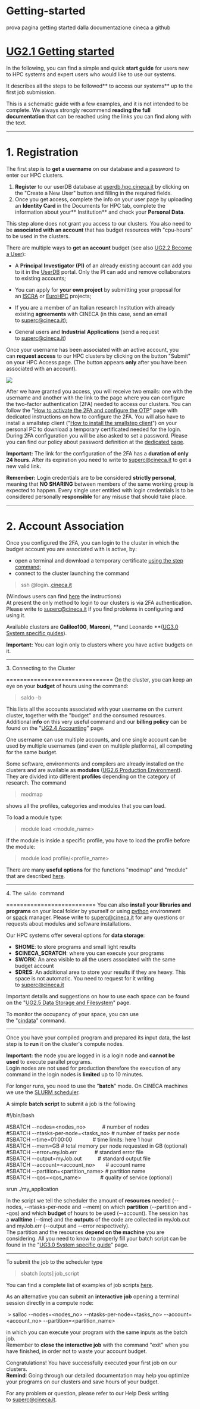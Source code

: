 # Getting-started
prova pagina getting started dalla documentazione cineca a github

[UG2.1 Getting started](https://wiki.u-gov.it/confluence/display/SCAIUS/UG2.1+Getting+started)
==============================================================================================

In the following, you can find a simple and quick **start guide** for users new to HPC systems and expert users who would like to use our systems.

It describes all the steps to be followed** to access our systems** up to the first job submission.

This is a schematic guide with a few examples, and it is not intended to be complete. We always strongly recommend **reading the full documentation** that can be reached using the links you can find along with the text.

* * * * *
1\. Registration
================
The first step is to **get a username** on our database and a password to enter our HPC clusters.

1.  **Register** to our userDB database at [userdb.hpc.cineca.it](http://userdb.hpc.cineca.it/) by clicking on the "Create a New User" button and filling in the required fields.
2.  Once you get access, complete the info on your user page by uploading an **Identity Card** in the Documents for HPC tab, complete the information about your** Institution** and check your **Personal Data**.

This step alone does not grant you access to our clusters. You also need to be **associated with an account** that has budget resources with "cpu-hours" to be used in the clusters.

There are multiple ways to **get an account** budget (see also [UG2.2 Become a User](https://wiki.u-gov.it/confluence/display/SCAIUS/UG2.2%3A+Become+a+User)):

-   A **Principal Investigator** **(PI)** of an already existing account can add you to it in the [UserDB](http://userdb.hpc.cineca.it/) portal. Only the PI can add and remove collaborators to existing accounts;

-   You can apply for **your own project** by submitting your proposal for an [ISCRA](http://www.hpc.cineca.it/services/iscra) or [EuroHPC](https://prace-ri.eu/hpc-access/eurohpc-access/) projects;
-   If you are a member of an Italian research Institution with already existing **agreements** with CINECA (in this case, send an email to <superc@cineca.it>);
-   General users and **Industrial** **Applications** (send a request to <superc@cineca.it>)

Once your username has been associated with an active account, you can **request access** to our HPC clusters by clicking on the button "Submit" on your HPC Access page. (The button appears **only** after you have been associated with an account).

![](https://wiki.u-gov.it/confluence/download/attachments/358197670/submituserdb.jpg?version=1&modificationDate=1636739610000&api=v2)

After we have granted you access, you will receive two emails: one with the username and another with the link to the page where you can configure the two-factor authentication (2FA) needed to access our clusters. You can follow the "[How to activate the 2FA and configure the OTP](https://wiki.u-gov.it/confluence/display/SCAIUS/How+to+activate+the+2FA+and+configure+the+OTP)" page with dedicated instructions on how to configure the 2FA. You will also have to install a smallstep client ("[How to install the smallstep client](https://wiki.u-gov.it/confluence/display/SCAIUS/How+to+install+the+smallstep+client)") on your personal PC to download a temporary certificated needed for the login. During 2FA configuration you will be also asked to set a password. Please you can find our policy about password definition at the [dedicated page](https://wiki.u-gov.it/confluence/display/SCAIUS/UG2.3%3A+Access+to+the+Systems#UG2.3:AccesstotheSystems-Policyforpassworddefinition).

**Important:** The link for the configuration of the 2FA has a **duration of only 24 hours**. After its expiration you need to write to <superc@cineca.it> to get a new valid link.

**Remember:** Login credentials are to be considered **strictly personal**, meaning that **NO SHARING** between members of the same working group is expected to happen. Every single user entitled with login credentials is to be considered personally **responsible** for any misuse that should take place.

* * * * *

2\. Account Association
=======================
Once you configured the 2FA, you can login to the cluster in which the budget account you are associated with is active, by:

-   open a terminal and download a temporary certificate [using the step command](https://wiki.u-gov.it/confluence/display/SCAIUS/Setup+client+step-cli%3A+Linux+and+Mac+users#Setupclientstepcli:LinuxandMacusers-Activationofthessh-agent);
-   connect to the cluster launching the command

> ssh <username>@login.<cluster>.[cineca.it](http://cineca.it/)

(Windows users can find [here](https://wiki.u-gov.it/confluence/display/SCAIUS/Setup+client+step-cli%3A+Windows+users#Setupclientstepcli:Windowsusers-Activationofthessh-agent) the instructions)\
At present the only method to login to our clusters is via 2FA authentication. Please write to <superc@cineca.it> if you find problems in configuring and using it.

Available clusters are **Galileo100**, **Marconi,** **and Leonardo **([UG3.0 System specific guides](https://wiki.u-gov.it/confluence/display/SCAIUS/UG3.0%3A+System+Specific+Guides)).

**Important:** You can login only to clusters where you have active budgets on it.

* * * * *
3\. Connecting to the Cluster

===============================
On the cluster, you can keep an eye on your **budget** of hours using the command:

> saldo -b

This lists all the accounts associated with your username on the current cluster, together with the "budget" and the consumed resources.\
Additional **info** on this very useful command and our **billing policy** can be found on the "[UG2.4 Accounting](https://wiki.u-gov.it/confluence/display/SCAIUS/UG2.4%3A+Accounting)" page.

One username can use multiple accounts, and one single account can be used by multiple usernames (and even on multiple platforms), all competing for the same budget.

Some software, environments and compilers are already installed on the clusters and are available as **modules** ([UG2.6 Production Environment](https://wiki.u-gov.it/confluence/display/SCAIUS/UG2.6%3A+Production+Environment)).\
They are divided into different **profiles** depending on the category of research. The command

> modmap

shows all the profiles, categories and modules that you can load.

To load a module type:

> module load <module_name>

If the module is inside a specific profile, you have to load the profile before the module:

> module load profile/<profile_name>

There are many **useful options** for the functions "modmap" and "module" that are described [here](https://wiki.u-gov.it/confluence/display/SCAIUS/UG2.6%3A+Production+Environment#UG2.6:ProductionEnvironment-The%22module%22command).

* * * * *
4\. The `saldo`  command

==========================
You can also **install your libraries and programs** on your local folder by yourself or using [python](https://wiki.u-gov.it/confluence/display/SCAIUS/UG2.6%3A+Production+Environment#UG2.6:ProductionEnvironment-Pythonandadditionalsoftware) environment or [spack](https://wiki.u-gov.it/confluence/display/SCAIUS/UG2.6%3A+Production+Environment#UG2.6:ProductionEnvironment-HowtoinstallyoursoftwarewithSpack) manager. Please write to <superc@cineca.it> for any questions or requests about modules and software installations.

Our HPC systems offer several options for **data storage**:

-   **$HOME**: to store programs and small light results
-   **$CINECA_SCRATCH**: where you can execute your programs
-   **$WORK**: An area visible to all the users associated with the same budget account
-   **$DRES**: An additional area to store your results if they are heavy. This space is not automatic. You need to request for it writing to <superc@cineca.it>

Important details and suggestions on how to use each space can be found on the "[UG2.5 Data Storage and Filesystem](https://wiki.u-gov.it/confluence/display/SCAIUS/UG2.5%3A+Data+storage+and+FileSystems)" page.

To monitor the occupancy of your space, you can use the "[cindata](https://wiki.u-gov.it/confluence/display/SCAIUS/UG2.5%3A+Data+storage+and+FileSystems#UG2.5:DatastorageandFileSystems-Monitoringtheoccupancy)" command.

* * * * *

Once you have your compiled program and prepared its input data, the last step is to **run** it on the cluster's compute nodes.

**Important:** the node you are logged in is a login node and **cannot be used** to execute parallel programs.\
Login nodes are not used for production therefore the execution of any command in the login nodes is **limited** up to 10 minutes.

For longer runs, you need to use the "**batch**" mode. On CINECA machines we use the [SLURM scheduler](https://wiki.u-gov.it/confluence/display/SCAIUS/UG2.6.1%3A+How+to+submit+the+job+-+Batch+Scheduler+SLURM).

A simple **batch script** to submit a job is the following

#!/bin/bash

#SBATCH --nodes=<nodes_no>           # number of nodes\
#SBATCH --ntasks-per-node=<tasks_no> # number of tasks per node\
#SBATCH --time=01:00:00              # time limits: here 1 hour\
#SBATCH --mem=<memory>GB             # total memory per node requested in GB (optional)\
#SBATCH --error=myJob.err            # standard error file\
#SBATCH --output=myJob.out           # standard output file\
#SBATCH --account=<account_no>       # account name\
#SBATCH --partition=<partition_name> # partition name\
#SBATCH --qos=<qos_name>             # quality of service (optional)

srun ./my_application

In the script we tell the scheduler the amount of **resources** needed (--nodes, --ntasks-per-node and --mem) on which **partition** (--partition and --qos) and which **budget** of hours to be used (--account). The session has a **walltime** (--time) and the **outputs** of the code are collected in myJob.out and myJob.err (--output and --error respectively).\
The partition and the resources **depend on the machine** you are considering. All you need to know to properly fill your batch script can be found in the "[UG3.0 System specific guide](https://wiki.u-gov.it/confluence/display/SCAIUS/UG3.0%3A+System+Specific+Guides)" page.

* * * * *

To submit the job to the scheduler type

> sbatch [opts] job_script

You can find a complete list of examples of job scripts [here](https://wiki.u-gov.it/confluence/display/SCAIUS/UG2.6.1%3A+How+to+submit+the+job+-+Batch+Scheduler+SLURM#UG2.6.1:Howtosubmitthejob-BatchSchedulerSLURM-Examples).

As an alternative you can submit an **interactive** **job** opening a terminal session directly in a compute node:

 > salloc --nodes=<nodes_no> --ntasks-per-node=<tasks_no> --account=<account_no> --partition=<partition_name>

in which you can execute your program with the same inputs as the batch job.\
Remember to **close the interactive job** with the command "exit" when you have finished, in order not to waste your account budget.

Congratulations! You have successfully executed your first job on our clusters.\
**Remind**: Going through our detailed documentation may help you optimize your programs on our clusters and save hours of your budget.

For any problem or question, please refer to our Help Desk writing to <superc@cineca.it>.










